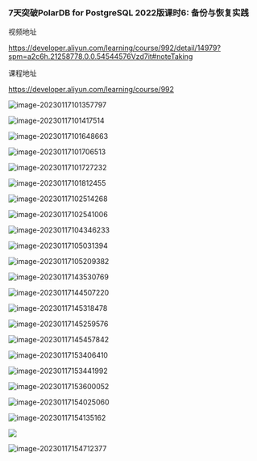 ### 7天突破PolarDB for PostgreSQL 2022版课时6: 备份与恢复实践

视频地址

https://developer.aliyun.com/learning/course/992/detail/14979?spm=a2c6h.21258778.0.0.54544576Vzd7it#noteTaking

课程地址

https://developer.aliyun.com/learning/course/992

![image-20230117101357797](../tools/文档图片/image-20230117101357797.png)

![image-20230117101417514](../tools/文档图片/image-20230117101417514.png)

![image-20230117101648663](../tools/文档图片/image-20230117101648663.png)

![image-20230117101706513](../tools/文档图片/image-20230117101706513.png)

![image-20230117101727232](../tools/文档图片/image-20230117101727232.png)

![image-20230117101812455](../tools/文档图片/image-20230117101812455.png)

![image-20230117102514268](../tools/文档图片/image-20230117102514268.png)

![image-20230117102541006](../tools/文档图片/image-20230117102541006.png)

![image-20230117104346233](../tools/文档图片/image-20230117104346233.png)

![image-20230117105031394](../tools/文档图片/image-20230117105031394.png)

![image-20230117105209382](../tools/文档图片/image-20230117105209382.png)

![image-20230117143530769](../tools/文档图片/image-20230117143530769.png)

![image-20230117144507220](../tools/文档图片/image-20230117144507220.png)





![image-20230117145318478](../tools/文档图片/image-20230117145318478.png)

![image-20230117145259576](../tools/文档图片/image-20230117145259576.png)

![image-20230117145457842](../tools/文档图片/image-20230117145457842.png)

![image-20230117153406410](../tools/文档图片/image-20230117153406410.png)

![image-20230117153441992](../tools/文档图片/image-20230117153441992.png)

![image-20230117153600052](../tools/文档图片/image-20230117153600052.png)

![image-20230117154025060](../tools/文档图片/image-20230117154025060.png)

![image-20230117154135162](../tools/文档图片/image-20230117154135162.png)

![](../tools/文档图片/image-20230117154433112.png)

![image-20230117154712377](../tools/文档图片/image-20230117154712377.png)


